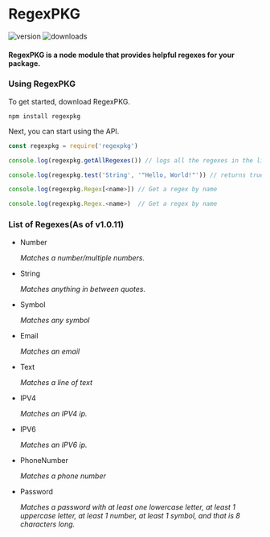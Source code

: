 # RegexPKG

![version](https://img.shields.io/npm/v/regexpkg) ![downloads](https://img.shields.io/npm/dt/regexpkg) 
#### RegexPKG is a node module that provides helpful regexes for your package.

### Using RegexPKG
To get started, download RegexPKG.
```
npm install regexpkg
```

Next, you can start using the API.
```javascript
const regexpkg = require('regexpkg')

console.log(regexpkg.getAllRegexes()) // logs all the regexes in the library

console.log(regexpkg.test('String', '"Hello, World!"')) // returns true or false wether the regex matching the name matches the string.

console.log(regexpkg.Regex[<name>]) // Get a regex by name

console.log(regexpkg.Regex.<name>)  // Get a regex by name
```

### List of Regexes(As of v1.0.11)
 - Number

    _Matches a number/multiple numbers._
 - String

    _Matches anything in between quotes._
 - Symbol

    _Matches any symbol_
 - Email

    _Matches an email_
 - Text

    _Matches a line of text_
 - IPV4

    _Matches an IPV4 ip._
 - IPV6

    _Matches an IPV6 ip._
 - PhoneNumber

    _Matches a phone number_

 - Password

    _Matches a password with at least one lowercase letter, at least 1 uppercase letter, at least 1 number, at least 1 symbol, and that is 8 characters long._